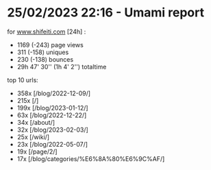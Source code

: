 # 25/02/2023 22:16 - Umami report
for www.shifeiti.com [24h] :

 - 1169 (-243) page views
 - 311 (-158) uniques
 - 230 (-138) bounces
 - 29h 47' 30'' (1h 4' 2'') totaltime


top 10 urls:
 - 358x [/blog/2022-12-09/]
 - 215x [/]
 - 199x [/blog/2023-01-12/]
 - 63x [/blog/2022-12-22/]
 - 34x [/about/]
 - 32x [/blog/2023-02-03/]
 - 25x [/wiki/]
 - 23x [/blog/2022-05-07/]
 - 19x [/page/2/]
 - 17x [/blog/categories/%E6%8A%80%E6%9C%AF/]


